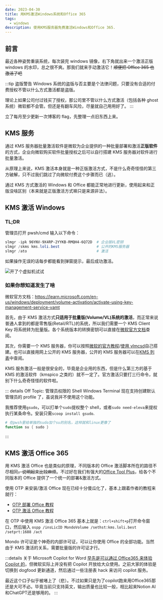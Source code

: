```yaml
---
date: 2023-04-30
title: 用KMS激活Windows系统和Office 365
tags:
  - windows
description: 使用KMS服务器免费激活Windows和Office 365.
---
```


## 前言

最近各种姿势重装系统，每次装完 windows 镜像，右下角就出来一个激活正版 windows 的水印，总之很不爽。那我们就来手动激活它！<del>顺便把 Office 365 也激活了吧</del>

:::tip 盗版警告
Windows 系统的盗版与否主要是个法律问题，只要没有合适的付费授权不管以什么方式激活都是盗版。

理论上如果公司付过钱买了授权，那公司里不管以什么方式激活（包括各种 ghost 系统）微软都不会管。但还是有翻车风险，尽量就自己用用好了。
:::

<Spoiler>立了每月至少更新一次博客的 flag，先整理一点旧东西上来。</Spoiler>

## KMS 服务

通过 KMS 服务器批量激活软件是微软为企业提供的一种批量部署和激活**正版软件**的方式，企业向微软购买软件批量授权之后可以自行搭建 KMS 服务器对软件进行批量激活。

从原理上来说，KMS 激活本身就是一种正版激活方式，不是什么奇奇怪怪的第三方破解，只不过我们跳过了向微软付费这个步骤而已（逃）。

通过 KMS 方式激活的 Windows 和 Office 都能正常地进行更新，使用起来和正版没啥区别（本来就是正版激活方式嘛<Spoiler>只是来源非法</Spoiler>）。

## KMS 激活 Windows

### TL;DR

管理员打开 pwsh/cmd 输入以下命令：

```powershell
slmgr -ipk 96YNV-9X4RP-2YYKB-RMQH4-6Q72D  # 企业版VL密钥
slmgr /skms kms.loli.best                 # 公开的KMS服务器
slmgr /ato                                # 激活
```

如果操作无误的话每步都能看到弹窗提示，最后成功激活。

![开了个虚拟机试试](https://s2.loli.net/2023/05/01/TK1jMJ4Fy5XlgBL.png)

### 如果你想知道发生了啥

微软官方文档：https://learn.microsoft.com/en-us/windows/deployment/volume-activation/activate-using-key-management-service-vamt

首先，由于 KMS 激活方式**只适用于批量版(Volume/VL)系统的激活**，而正常来说普通人拿到的都是零售版(Retail/RTL)的系统，所以我们需要一个 KMS Client Key 将系统转为批量版。各个系统版本的转换密钥可以直接在[微软官方文档](https://learn.microsoft.com/en-us/windows-server/get-started/kms-client-activation-keys)查阅。

其次，你需要一个 KMS 服务器，你可以按照[微软的官方教程](https://learn.microsoft.com/en-us/windows-server/get-started/kms-create-host)/[使用 vlmcsd](https://github.com/Wind4/vlmcsd)自己搭建。也可以直接用网上公开的 KMS 服务器，公开的 KMS 服务器可以在[KMS 列表](https://www.coolhub.top/tech-articles/kms_list.html)中查阅。

KMS 服务激活一般是很安全的，毕竟是企业用的东西，但是什么第三方的基于 KMS 的激活软件（kmspico 之类的）就不一定了。官方激活只要打三行命令，就别下什么奇奇怪怪的软件啦。

::: details Off Topic: 管理员权限的 Shell
Windows Terminal 现在支持创建默认管理员的 profile 了，虽说我并不使用这个功能。

我推荐使用`gsudo`，可以打单个`sudo`提权整个 shell，或者`sudo need-eleva`来提权执行某条命令。安装只需`scoop install gsudo`.

```powershell
# 在pwsh里给单独的sudo加个su的别名，这样就和linux更像了
function su { sudo }
```

:::

## KMS 激活 Office 365

用 KMS 激活 Office 也是类似的原理，不同版本的 Office 激活脚本所在的路径不尽相同<del>，说明起来比较麻烦</del>。不过好在我们有强大的[Office Tool Plus](https://otp.landian.vip/zh-cn/)，给各个不同版本的 Office 提供了一个统一的部署&激活方式。

使用 OTP 来安装/激活 Office 现在已经十分傻瓜化了，基本上跟着作者的教程来就行：

- [OTP 部署 Office 教程](https://www.coolhub.top/archives/11)
- [OTP 激活 Office 教程](https://www.coolhub.top/archives/14)

在 OTP 中使用 KMS 激活 Office 365 基本上就是：`ctrl+shift+p`打开命令窗口，然后输入
`ospp /insLicID MondoVolume /sethst:kms.loli.best /setprt:1688 /act`

Mondo 许可证是个神奇的内部许可证，可以让你使用 Office 的全部功能。当然由于 KMS 激活的关系，需要批量版的许可证才行。

:::details 关于 Microsoft Copilot for Word
[早先是可以通过 Office365 来体验 Copilot 的](https://www.coolhub.top/archives/235)，但微软实际上并没有把 Copilot 开放给大众使用。之前大家的体验是切换到 dogfood 更新通道，然后通过一些注册表 hack 来访问 copilot 服务。

最近这个口子似乎被堵上了（悲）。不过如果只是为了copilot跑来用Office365那还是大可不必。毕竟当前只支持英文，输出质量也比较一般，相比起来Notion AI和ChatGPT还是够用的。
:::
